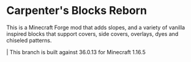Carpenter's Blocks Reborn
================================

This is a Minecraft Forge mod that adds slopes, and a variety of vanilla inspired blocks that support covers, side covers, overlays, dyes and chiseled patterns.



| This branch is built against 36.0.13 for Minecraft 1.16.5
